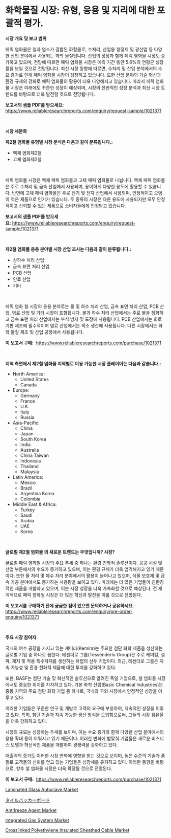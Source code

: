 <p><h1>화학물질 시장: 유형, 응용 및 지리에 대한 포괄적 평가.</h1></p><p><strong>시장 개요 및 보고 범위</strong></p>
<p><p>페릭 염화물은 철과 염소가 결합된 화합물로, 수처리, 산업용 청정제 및 광산업 등 다양한 산업 분야에서 사용되는 화학 물질입니다. 산업의 성장과 함께 페릭 염화물 시장도 증가하고 있으며, 전망에 따르면 페릭 염화물 시장은 예측 기간 동안 5.6%의 연평균 성장률을 보일 것으로 전망됩니다. 최신 시장 동향에 따르면, 수처리 및 산업 분야에서의 수요 증가로 인해 페릭 염화물 시장이 성장하고 있습니다. 또한 산업 분야의 기술 혁신과 환경 규제의 강화로 페릭 염화물의 활용이 더욱 다양해지고 있습니다. 따라서 페릭 염화물 시장은 미래에도 꾸준한 성장이 예상되며, 시장의 전반적인 성장 분석과 최신 시장 트렌드를 바탕으로 더욱 발전할 것으로 전망됩니다.</p></p>
<p><strong>보고서의 샘플 PDF를 받으세요:</strong> <a href="https://www.reliableresearchreports.com/enquiry/request-sample/1021371">https://www.reliableresearchreports.com/enquiry/request-sample/1021371</a></p>
<p>&nbsp;</p>
<p><strong>시장 세분화</strong></p>
<p><strong>제2철 염화물 유형별 시장 분석은 다음과 같이 분류됩니다.:</strong></p>
<p><ul><li>액체 염화제2철</li><li>고체 염화제2철</li></ul></p>
<p>&nbsp;</p>
<p><p>페릭 염화물 시장은 액체 페릭 염화물과 고체 페릭 염화물로 나뉩니다. 액체 페릭 염화물은 주로 수처리 및 금속 산업에서 사용되며, 용이하게 다양한 용도에 활용할 수 있습니다. 반면에 고체 페릭 염화물은 주로 전기 및 전자 산업에서 사용되며, 안정적이고 오염이 적은 제품으로 인기가 있습니다. 두 종류의 시장은 다른 용도에 사용되지만 모두 안정적이고 신뢰할 수 있는 제품으로 소비자들에게 인정받고 있습니다.</p></p>
<p><strong>보고서의 샘플 PDF를 받으세요:</strong>&nbsp;<a href="https://www.reliableresearchreports.com/enquiry/request-sample/1021371">https://www.reliableresearchreports.com/enquiry/request-sample/1021371</a></p>
<p>&nbsp;</p>
<p><strong> 제2철 염화물 응용 분야별 시장 산업 조사는 다음과 같이 분류됩니다.:</strong></p>
<p><ul><li>상하수 처리 산업</li><li>금속 표면 처리 산업</li><li>PCB 산업</li><li>안료 산업</li><li>기타</li></ul></p>
<p>&nbsp;</p>
<p><p>페릭 염화 철 시장의 응용 분야로는 물 및 하수 처리 산업, 금속 표면 처리 산업, PCB 산업, 염료 산업 및 기타 시장이 포함됩니다. 물과 하수 처리 산업에서는 주로 물을 정화하고 금속 표면 처리 산업에서는 부식 방지 및 도장에 사용됩니다. PCB 산업에서는 회로 기판 제조에 필수적이며 염료 산업에서는 색소 생산에 사용됩니다. 다른 시장에서는 화학 물질 제조 및 산업 공정에서 사용됩니다.</p></p>
<p><strong>이 보고서 구매:</strong>&nbsp; <a href="https://www.reliableresearchreports.com/purchase/1021371">https://www.reliableresearchreports.com/purchase/1021371</a></p>
<p>&nbsp;</p>
<p><strong>지역 측면에서 제2철 염화물 지역별로 이용 가능한 시장 플레이어는 다음과 같습니다.:</strong></p>
<p><ul>
    <li>
        North America:
        <ul>
            <li>United States</li>
            <li>Canada</li>
        </ul>
    </li>
    <li>
        Europe:
        <ul>
            <li>Germany</li>
            <li>France</li>
            <li>U.K.</li>
            <li>Italy</li>
            <li>Russia</li>
        </ul>
    </li>
    <li>
        Asia-Pacific:
        <ul>
            <li>China</li>
            <li>Japan</li>
            <li>South Korea</li>
            <li>India</li>
            <li>Australia</li>
            <li>China Taiwan</li>
            <li>Indonesia</li>
            <li>Thailand</li>
            <li>Malaysia</li>
        </ul>
    </li>
    <li>
        Latin America:
        <ul>
            <li>Mexico</li>
            <li>Brazil</li>
            <li>Argentina Korea</li>
            <li>Colombia</li>
        </ul>
    </li>
    <li>
        Middle East & Africa:
        <ul>
            <li>Turkey</li>
            <li>Saudi</li>
            <li>Arabia</li>
            <li>UAE</li>
            <li>Korea</li>
        </ul>
    </li>
    </ul></p>
<p>&nbsp;</p>
<p><strong>글로벌 제2철 염화물 의 새로운 트렌드는 무엇입니까? 시장?</strong></p>
<p><p>글로벌 페릭 염화철 시장의 주요 추세 중 하나는 환경 친화적 솔루션이다. 공공 시설 및 산업 부문에서의 수요가 증가하고 있으며, 이는 환경 규제가 더욱 엄격해지고 있기 때문이다. 또한 물 처리 및 폐수 처리 분야에서의 활용이 늘어나고 있으며, 식물 보호제 및 금속 가공 분야에서도 증가하는 사용량을 보이고 있다. 미래에는 더 많은 기업들이 친환경적인 제품을 개발하고 있으며, 이는 시장 성장을 더욱 가속화할 것으로 예상된다. 전 세계적으로 페릭 염화철 시장은 더 많은 혁신과 발전을 이룰 것으로 전망된다.</p></p>
<p><strong>이 보고서를 구매하기 전에 궁금한 점이 있으면 문의하거나 공유하세요.</strong>- <a href="https://www.reliableresearchreports.com/enquiry/pre-order-enquiry/1021371">https://www.reliableresearchreports.com/enquiry/pre-order-enquiry/1021371</a></p>
<p>&nbsp;</p>
<p><strong>주요 시장 참여자</strong></p>
<p><p>국내의 여수 공장을 가지고 있는 케미라(Kemira)는 주요한 첨단 화학 제품을 생산하는 글로벌 기업 중 하나로 꼽힌다. 테센더로 그룹(Tessenderlo Group)은 주로 케미칼, 설파, 제지 및 적용 특수자재를 생산하는 유럽의 선두 기업이다. 최근, 테센더로 그룹은 지속 가능성 및 환경 친화적 제품에 대한 투자를 강화하고 있다.</p><p>또한, BASF는 첨단 기술 및 혁신적인 솔루션으로 알려진 독일 기업으로, 철 염화물 시장에서도 중요한 위치를 차지하고 있다. 기본 화학 산업(Basic Chemical Industries)는 중동 지역의 주요 첨단 화학 기업 중 하나로, 국내와 국외 시장에서 안정적인 성장을 이루고 있다.</p><p>이러한 기업들은 꾸준한 연구 및 개발로 고객의 요구에 부응하며, 지속적인 성장을 이루고 있다. 특히, 첨단 기술과 지속 가능한 생산 방식을 도입함으로써, 그들의 시장 점유율을 더욱 강화하고 있다.</p><p>시장의 규모는 성장하는 추세를 보이며, 이는 수요 증가와 함께 다양한 산업 분야에서의 응용 확대 등이 이뤄지고 있기 때문이다. 이러한 변화에 발맞춰 기업들은 새로운 비즈니스 모델과 혁신적인 제품을 개발하여 경쟁력을 강화하고 있다.</p><p>매출액의 증가도 이러한 시장 변화에 영향을 받는 것으로 보이며, 높은 수준의 기술과 품질로 고객들의 신뢰를 얻고 있는 기업들은 성장세를 유지하고 있다. 이러한 동향을 바탕으로, 향후 철 염화물 시장은 더욱 확장될 것으로 전망된다.</p></p>
<p><strong>이 보고서 구매:</strong>&nbsp;&nbsp;<a href="https://www.reliableresearchreports.com/purchase/1021371">https://www.reliableresearchreports.com/purchase/1021371</a></p>
<p><p><a href="https://issuu.com/reportprime-2/docs/laminated-glass-autoclave-market-size-2030.pptx">Laminated Glass Autoclave Market</a></p><p><a href="https://github.com/xnljig2898992/Market-Research-Report-List-1/blob/main/6486861190039.md">タイルバッカーボード</a></p><p><a href="https://github.com/jhcraigie/Market-Research-Report-List-2/blob/main/antifreeze-agent-market.md">Antifreeze Agent Market</a></p><p><a href="https://fuschia-pecorino-a6d.notion.site/Integrated-Gas-System-Market-Centers-on-Aspects-such-as-Market-Growth-Market-Share-Market-Opportun-e1b61cc1ed0641b4afb3563a408f11d9">Integrated Gas System Market</a></p><p><a href="https://view.publitas.com/reportprime-1/crosslinked-polyethylene-insulated-sheathed-cable-market-research-report-provides-critical-insights-that-can-help-shape-business-development-and-investment-strategies/">Crosslinked Polyethylene Insulated Sheathed Cable Market</a></p></p>
